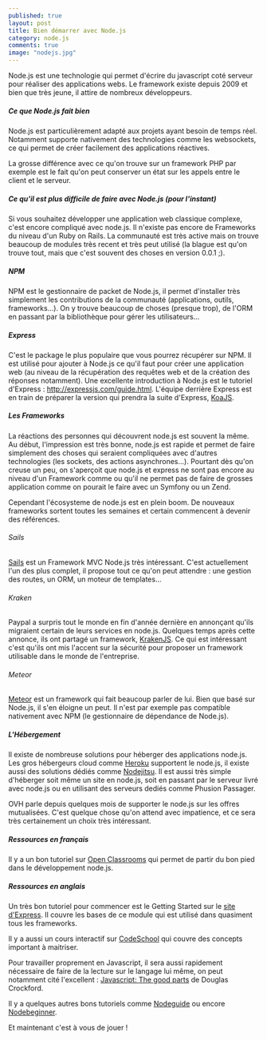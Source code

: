 ```yaml
---
published: true
layout: post
title: Bien démarrer avec Node.js
category: node.js
comments: true
image: "nodejs.jpg"
---
```


Node.js est une technologie qui permet d'écrire du javascript coté serveur pour réaliser des applications webs. Le framework existe depuis 2009 et bien que très jeune, il attire de nombreux développeurs.

##### Ce que Node.js fait bien
Node.js est particulièrement adapté aux projets ayant besoin de temps
réel. Notamment supporte nativement des technologies comme les
websockets, ce qui permet de créer facilement des applications
réactives.

<!--more-->

La grosse différence avec ce qu'on trouve sur un framework PHP par
exemple est le fait qu'on peut conserver un état sur les appels entre le
client et le serveur.

##### Ce qu'il est plus difficile de faire avec Node.js (pour l'instant)
Si vous souhaitez développer une application web classique complexe,
   c'est encore
   compliqué avec node.js. Il n'existe pas encore de Frameworks du niveau
   d'un Ruby on Rails. La communauté est très active mais on trouve
beaucoup de modules très recent et très peut utilisé (la blague est
qu'on trouve tout, mais que c'est souvent des choses en version 0.0.1
;).

##### NPM
   NPM est le gestionnaire de packet de Node.js, il permet d'installer très
   simplement les contributions de la communauté (applications, outils,
       frameworks...). On y trouve beaucoup de choses (presque trop), de
   l'ORM en passant par la bibliothèque pour gérer les utilisateurs...

##### Express
   C'est le package le plus populaire que vous pourrez récupérer sur NPM.
   Il est utilisé pour ajouter à Node.js ce qu'il faut pour créer une
   application web (au niveau de la récupération des requêtes web et de la
       création des réponses notamment). Une excellente introduction à Node.js
   est le tutoriel d'Express : <a href="http://expressjs.com/guide.html" target="_blank">http://expressjs.com/guide.html</a>.
   L'équipe derrière Express est en train de préparer la version qui
   prendra la suite d'Express, <a href="http://koajs.com/" target="_blank">KoaJS</a>.

##### Les Frameworks
   La réactions des personnes qui découvrent node.js est souvent la même.
   Au début, l'impression est très bonne, node.js est rapide et permet de
   faire simplement des choses qui seraient compliquées avec d'autres
   technologies (les sockets, des actions asynchrones...). Pourtant dès
   qu'on creuse un peu, on s'aperçoit que node.js et express ne sont pas
   encore au niveau d'un Framework comme ou qu'il ne permet pas de faire de
   grosses application comme on pourait le faire avec un Symfony ou un
   Zend.

   Cependant l'écosysteme de node.js est en plein boom. De nouveaux
   frameworks sortent toutes les semaines et certain commencent à devenir
   des références.


###### Sails
 <a href="http://sailsjs.org/" target="_blank">Sails</a> est un Framework MVC Node.js très intéressant. C'est actuellement l'un des plus complet, il propose tout ce qu'on peut attendre : une gestion des routes, un ORM, un moteur de templates...

###### Kraken
   Paypal a surpris tout le monde en fin d'année dernière en annonçant qu'ils migraient certain de leurs services en node.js. Quelques temps après cette annonce, ils ont partagé un framework,  <a href="https://github.com/paypal/kraken-js" taget="_blank">KrakenJS</a>.
   Ce qui est intéressant c'est qu'ils ont mis l'accent sur la sécurité pour proposer un framework utilisable dans le monde de l'entreprise.


###### Meteor
   <a href="https://www.meteor.com/" target="_blank">Meteor</a> est un framework qui fait beaucoup parler de lui. Bien que basé
   sur Node.js, il s'en éloigne un peut. Il n'est par exemple pas
   compatible nativement avec NPM (le gestionnaire de dépendance de
       Node.js).

##### L'Hébergement
   Il existe de nombreuse solutions pour héberger des applications node.js.
   Les gros hébergeurs cloud comme <a href="https://www.heroku.com/" target="_blank">Heroku</a> supportent le node.js, il existe
   aussi des solutions dédiés comme <a href="https://www.nodejitsu.com/" target="_blank">Nodejitsu</a>. Il est aussi très simple
   d'héberger soit même un site en node.js, soit en passant par le serveur
   livré avec node.js ou en utilisant des serveurs dediés comme Phusion
   Passager.

   OVH parle depuis quelques mois de supporter le node.js sur les
   offres mutualisées. C'est quelque chose qu'on attend avec impatience,
   et ce sera très certainement un choix très intéressant.


##### Ressources en français
   Il y a un bon tutoriel sur <a href="http://fr.openclassrooms.com/informatique/cours/des-applications-ultra-rapides-avec-node-js" target="_blank">Open Classrooms</a> qui permet de partir du bon pied dans le développement node.js.

##### Ressources en anglais
   Un très bon tutoriel pour commencer est le Getting Started sur le <a href="http://expressjs.com" target="_blank">site d'Express</a>. Il couvre les bases de ce module qui est utilisé dans quasiment tous les frameworks.

   Il y a aussi un cours interactif sur <a href="http://node.codeschool.com/" target="_blank">CodeSchool</a> qui couvre des concepts important à maitriser. 

   Pour travailler proprement en Javascript, il sera aussi rapidement nécessaire de faire de la lecture sur le langage lui même, on peut notamment cité l'excellent : <a href="http://www.amazon.fr/Javascript-Good-Parts-D-Crockford/dp/0596517742" target="_blank">Javascript: The good parts</a> de Douglas Crockford.

   Il y a quelques autres bons tutoriels comme <a href="http://nodeguide.com/beginner.html" target="_blank">Nodeguide</a> ou encore
   <a href="http://www.nodebeginner.org/" target="_blank">Nodebeginner</a>.


   Et maintenant c'est à vous de jouer !
